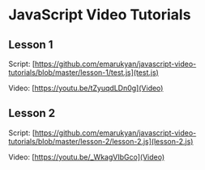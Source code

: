 # JavaScript Video Tutorials

## Lesson 1
Script: [https://github.com/emarukyan/javascript-video-tutorials/blob/master/lesson-1/test.js](test.js)

Video: [https://youtu.be/tZyuqdLDn0g](Video)

## Lesson 2
Script: [https://github.com/emarukyan/javascript-video-tutorials/blob/master/lesson-2/lesson-2.js](lesson-2.js)

Video: [https://youtu.be/_WkagVIbGco](Video)

